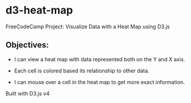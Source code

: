 # d3-heat-map
FreeCodeCamp Project: Visualize Data with a Heat Map using D3.js

## Objectives:

- I can view a heat map with data represented both on the Y and X axis.

- Each cell is colored based its relationship to other data.

- I can mouse over a cell in the heat map to get more exact information.

Built with D3.js v4
